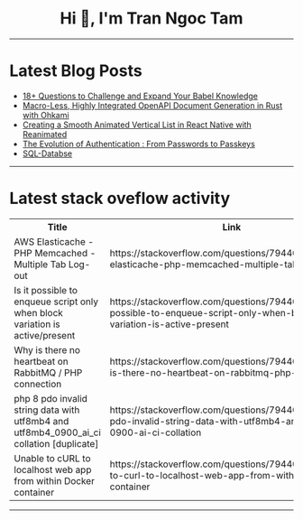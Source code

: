 <h1 align="center">Hi 👋, I'm Tran Ngoc Tam</h1>

---

# Latest Blog Posts 
<!-- BLOG-POST-LIST:START -->
- [18+ Questions to Challenge and Expand Your Babel Knowledge](https://dev.to/toosriet/18-questions-to-challenge-and-expand-your-babel-knowledge-4bj8)
- [Macro-Less, Highly Integrated OpenAPI Document Generation in Rust with Ohkami](https://dev.to/kanarus/macro-less-highly-integrated-openapi-document-generation-in-rust-with-ohkami-9b2)
- [Creating a Smooth Animated Vertical List in React Native with Reanimated](https://dev.to/amitkumar13/creating-a-smooth-animated-vertical-list-in-react-native-with-reanimated-2bb4)
- [The Evolution of Authentication : From Passwords to Passkeys](https://dev.to/sahildahekar/the-evolution-of-authentication-from-passwords-to-passkeys-2g5d)
- [SQL-Databse](https://dev.to/mishra9759harshit/sql-databse-5e4k)
<!-- BLOG-POST-LIST:END -->

---

# Latest stack oveflow activity
<table>
  <tr><th>Title</th><th>Link</th></tr>
  <!-- STACKOVERFLOW:START --><tr><td>AWS Elasticache - PHP Memcached - Multiple Tab Log-out</td><td>https://stackoverflow.com/questions/79440810/aws-elasticache-php-memcached-multiple-tab-log-out</td></tr><tr><td>Is it possible to enqueue script only when block variation is active/present</td><td>https://stackoverflow.com/questions/79440607/is-it-possible-to-enqueue-script-only-when-block-variation-is-active-present</td></tr><tr><td>Why is there no heartbeat on RabbitMQ / PHP connection</td><td>https://stackoverflow.com/questions/79440541/why-is-there-no-heartbeat-on-rabbitmq-php-connection</td></tr><tr><td>php 8 pdo invalid string data with utf8mb4 and utf8mb4_0900_ai_ci collation [duplicate]</td><td>https://stackoverflow.com/questions/79440525/php-8-pdo-invalid-string-data-with-utf8mb4-and-utf8mb4-0900-ai-ci-collation</td></tr><tr><td>Unable to cURL to localhost web app from within Docker container</td><td>https://stackoverflow.com/questions/79440518/unable-to-curl-to-localhost-web-app-from-within-docker-container</td></tr><!-- STACKOVERFLOW:END -->
</table>

---


